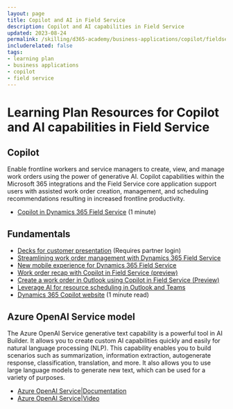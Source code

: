 ```yaml
---
layout: page
title: Copilot and AI in Field Service
description: Copilot and AI capabilities in Field Service
updated: 2023-08-24
permalink: /skilling/d365-academy/business-applications/copilot/fieldservice
includerelated: false
tags:
- learning plan
- business applications
- copilot
- field service
---
```


# Learning Plan Resources for Copilot and AI capabilities in Field Service
  
## **Copilot** 
Enable frontline workers and service managers to create, view, and manage work orders using the power of generative AI. Copilot capabilities within the Microsoft 365 integrations and the Field Service core application support users with assisted work order creation, management, and scheduling recommendations resulting in increased frontline productivity.

* <a href="https://www.youtube.com/watch?v=8W1A-XqBrGw" target="_blank">Copilot in Dynamics 365 Field Service</a> (1 minute)

## **Fundamentals** 

* <a href="https://dynamicspartners.transform.microsoft.com/solution-plays/ai-copilot" target="_blank">Decks for customer presentation</a> (Requires partner login)
* <a href="https://www.youtube.com/watch?v=wdn5ZwymF_Y" target="_blank">Streamlining work order management with Dynamics 365 Field Service</a>
* <a href="https://www.youtube.com/watch?v=2uw_zPOFFuk" target="_blank">New mobile experience for Dynamics 365 Field Service</a>
* <a href="https://learn.microsoft.com/en-us/dynamics365/field-service/work-order-recap" target="_blank">Work order recap with Copilot in Field Service (preview)</a>
* <a href="https://learn.microsoft.com/en-us/dynamics365/field-service/flw-outlook#create-a-work-order-in-outlook-using-copilot-in-field-service-preview" target="_blank">Create a work order in Outlook using Copilot in Field Service (Preview)</a>
* <a href="https://learn.microsoft.com/en-us/dynamics365/release-plan/2023wave2/service/dynamics365-field-service/leverage-ai-resource-scheduling-outlook-teams">Leverage AI for resource scheduling in Outlook and Teams</a>
* <a href="" target="_blank">Dynamics 365 Copilot website</a> (1 minute read)
  
## **Azure OpenAI Service model** 
The Azure OpenAI Service generative text capability is a powerful tool in AI Builder. It allows you to create custom AI capabilities quickly and easily for natural language processing (NLP). This capability enables you to build scenarios such as summarization, information extraction, autogenerate response, classification, translation, and more. It also allows you to use large language models to generate new text, which can be used for a variety of purposes.
* <a href="https://aka.ms/ai-builder/gpt/docs" target="_blank">Azure OpenAI Service|Documentation </a> 
* <a href="https://aka.ms/ai-builder/gpt/video" target="_blank">Azure OpenAI Service|Video </a> 

